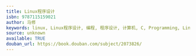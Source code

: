 ```yaml
---
title: Linux程序设计
isbn: 9787115159021
author: 马修
keywords: linux, Linux程序设计, 编程, 程序设计, 计算机, C, Programming, Linux
source: unknown
available: TRUE
douban_url: https://book.douban.com/subject/2073826/
---
```

